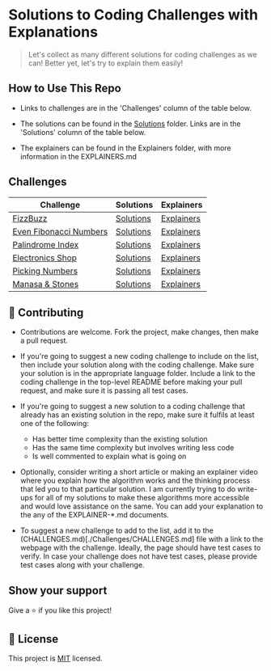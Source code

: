 # Solutions to Coding Challenges with Explanations


> Let's collect as many different solutions for coding challenges as we can! Better yet, let's try to explain them easily!

## How to Use This Repo

- Links to challenges are in the 'Challenges' column of the table below.

- The solutions can be found in the [Solutions](./Solutions) folder. Links are in the 'Solutions' column of the table below.

- The explainers can be found in the Explainers folder, with more information in the EXPLAINERS.md


## Challenges

| **Challenge** | **Solutions** | **Explainers** |
| --- | --- | --- |
| [FizzBuzz](https://www.hackerrank.com/challenges/fizzbuzz/problem) | [Solutions](./Solutions/FizzBuzz) | [Explainers](./Explainers/FizzBuzz/Articles/RamseyNjire.md) | 
| [Even Fibonacci Numbers](https://www.hackerrank.com/contests/projecteuler/challenges/euler002/problem) | [Solutions](./Solutions/EvenFibonacciNumbers/) | [Explainers](./Explainers/) | 
| [Palindrome Index](https://www.hackerrank.com/challenges/palindrome-index/problem) | [Solutions](./Solutions/PalindromeIndex/) | [Explainers](./Explainers/) | 
| [Electronics Shop](https://www.hackerrank.com/challenges/electronics-shop/problem) | [Solutions](./Solutions/ElectronicsShop/) | [Explainers](./Explainers/) | 
| [Picking Numbers](https://www.hackerrank.com/challenges/electronics-shop/problem) | [Solutions](./Solutions/PickingNumbers/) | [Explainers](./Explainers/) | 
| [Manasa & Stones](https://www.hackerrank.com/challenges/manasa-and-stones/problem) | [Solutions](./Solutions/ManasaAndStones/) | [Explainers](./Explainers/) | 



## 🤝 Contributing

- Contributions are welcome. Fork the project, make changes, then make a pull request.

- If you're going to suggest a new coding challenge to include on the list, then include your solution along with the coding challenge. Make sure your solution is in the appropriate language folder. Include a link to the coding challenge in the top-level README before making your pull request, and make sure it is passing all test cases.

- If you're going to suggest a new solution to a coding challenge that already has an existing solution in the repo, make sure it fulfils at least one of the following:
  - Has better time complexity than the existing solution
  - Has the same time complexity but involves writing less code
  - Is well commented to explain what is going on

- Optionally, consider writing a short article or making an explainer video where you explain how the algorithm works and the thinking process that led you to that particular solution. I am currently trying to do write-ups for all of my solutions to make these algorithms more accessible and would love assistance on the same. You can add your explanation to the any of the EXPLAINER-*.md documents.

- To suggest a new challenge to add to the list, add it to the (CHALLENGES.md)[./Challenges/CHALLENGES.md] file with a link to the webpage with the challenge. Ideally, the page should have test cases to verify. In case your challenge does not have test cases, please provide test cases along with your challenge. 

## Show your support

Give a ⭐️ if you like this project!

## 📝 License

This project is [MIT](lic.url) licensed.
